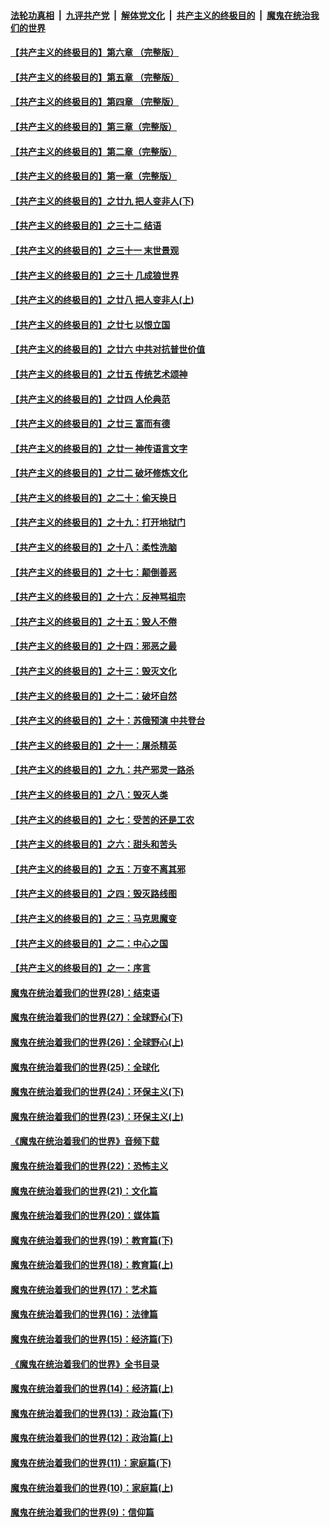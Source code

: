 ####  [法轮功真相](../../../../basic/blob/master/README.md?t=04091530) &nbsp;|&nbsp; [九评共产党](../../../../9ping.md/blob/master/README.md?t=04091530) &nbsp;|&nbsp; [解体党文化](../../../../jtdwh.md/blob/master/README.md?t=04091530)  &nbsp;|&nbsp; [共产主义的终极目的](../../../../gczydzjmd.md/blob/master/README.md?t=04091530) &nbsp;|&nbsp; [魔鬼在统治我们的世界](../../../../mgztzwmdsj.md/blob/master/README.md?t=04091530) 

#### [【共产主义的终极目的】第六章 （完整版）](../pages/nsc422/n11428913.md?t=04091530) 

#### [【共产主义的终极目的】第五章 （完整版）](../pages/nsc422/n11428912.md?t=04091530) 

#### [【共产主义的终极目的】第四章 （完整版）](../pages/nsc422/n11428907.md?t=04091530) 

#### [【共产主义的终极目的】第三章（完整版）](../pages/nsc422/n11428848.md?t=04091530) 

#### [【共产主义的终极目的】第二章（完整版）](../pages/nsc422/n11428831.md?t=04091530) 

#### [【共产主义的终极目的】第一章（完整版）](../pages/nsc422/n11417651.md?t=04091530) 

#### [【共产主义的终极目的】之廿九 把人变非人(下)](../pages/nsc422/n11344140.md?t=04091530) 

#### [【共产主义的终极目的】之三十二 结语](../pages/nsc422/n11360535.md?t=04091530) 

#### [【共产主义的终极目的】之三十一 末世景观](../pages/nsc422/n11351129.md?t=04091530) 

#### [【共产主义的终极目的】之三十 几成狼世界](../pages/nsc422/n11348280.md?t=04091530) 

#### [【共产主义的终极目的】之廿八 把人变非人(上)](../pages/nsc422/n11340492.md?t=04091530) 

#### [【共产主义的终极目的】之廿七 以恨立国](../pages/nsc422/n11336944.md?t=04091530) 

#### [【共产主义的终极目的】之廿六 中共对抗普世价值](../pages/nsc422/n11324785.md?t=04091530) 

#### [【共产主义的终极目的】之廿五 传统艺术颂神](../pages/nsc422/n11296396.md?t=04091530) 

#### [【共产主义的终极目的】之廿四 人伦典范](../pages/nsc422/n11296397.md?t=04091530) 

#### [【共产主义的终极目的】之廿三 富而有德](../pages/nsc422/n11283598.md?t=04091530) 

#### [【共产主义的终极目的】之廿一 神传语言文字](../pages/nsc422/n11263265.md?t=04091530) 

#### [【共产主义的终极目的】之廿二 破坏修炼文化](../pages/nsc422/n11245728.md?t=04091530) 

#### [【共产主义的终极目的】之二十：偷天换日](../pages/nsc422/n11238846.md?t=04091530) 

#### [【共产主义的终极目的】之十九：打开地狱门](../pages/nsc422/n11206376.md?t=04091530) 

#### [【共产主义的终极目的】之十八：柔性洗脑](../pages/nsc422/n11199994.md?t=04091530) 

#### [【共产主义的终极目的】之十七：颠倒善恶](../pages/nsc422/n11179782.md?t=04091530) 

#### [【共产主义的终极目的】之十六：反神骂祖宗](../pages/nsc422/n11166798.md?t=04091530) 

#### [【共产主义的终极目的】之十五：毁人不倦](../pages/nsc422/n11166792.md?t=04091530) 

#### [【共产主义的终极目的】之十四：邪恶之最](../pages/nsc422/n11150249.md?t=04091530) 

#### [【共产主义的终极目的】之十三：毁灭文化](../pages/nsc422/n11135227.md?t=04091530) 

#### [【共产主义的终极目的】之十二：破坏自然](../pages/nsc422/n11135214.md?t=04091530) 

#### [【共产主义的终极目的】之十：苏俄预演 中共登台](../pages/nsc422/n11118424.md?t=04091530) 

#### [【共产主义的终极目的】之十一：屠杀精英](../pages/nsc422/n11118442.md?t=04091530) 

#### [【共产主义的终极目的】之九：共产邪灵一路杀](../pages/nsc422/n11114139.md?t=04091530) 

#### [【共产主义的终极目的】之八：毁灭人类](../pages/nsc422/n11108503.md?t=04091530) 

#### [【共产主义的终极目的】之七：受苦的还是工农](../pages/nsc422/n11101809.md?t=04091530) 

#### [【共产主义的终极目的】之六：甜头和苦头](../pages/nsc422/n11096971.md?t=04091530) 

#### [【共产主义的终极目的】之五：万变不离其邪](../pages/nsc422/n11091285.md?t=04091530) 

#### [【共产主义的终极目的】之四：毁灭路线图](../pages/nsc422/n11086284.md?t=04091530) 

#### [【共产主义的终极目的】之三：马克思魔变](../pages/nsc422/n11061941.md?t=04091530) 

#### [【共产主义的终极目的】之二：中心之国](../pages/nsc422/n11047728.md?t=04091530) 

#### [【共产主义的终极目的】之一：序言](../pages/nsc422/n11086077.md?t=04091530) 

#### [魔鬼在统治着我们的世界(28)：结束语](../pages/nsc422/n10936246.md?t=04091530) 

#### [魔鬼在统治着我们的世界(27)：全球野心(下)](../pages/nsc422/n10928319.md?t=04091530) 

#### [魔鬼在统治着我们的世界(26)：全球野心(上)](../pages/nsc422/n10900318.md?t=04091530) 

#### [魔鬼在统治着我们的世界(25)：全球化](../pages/nsc422/n10788205.md?t=04091530) 

#### [魔鬼在统治着我们的世界(24)：环保主义(下)](../pages/nsc422/n10695307.md?t=04091530) 

#### [魔鬼在统治着我们的世界(23)：环保主义(上)](../pages/nsc422/n10688613.md?t=04091530) 

#### [《魔鬼在统治着我们的世界》音频下载](../pages/nsc422/n10635553.md?t=04091530) 

#### [魔鬼在统治着我们的世界(22)：恐怖主义](../pages/nsc422/n10614727.md?t=04091530) 

#### [魔鬼在统治着我们的世界(21)：文化篇](../pages/nsc422/n10597706.md?t=04091530) 

#### [魔鬼在统治着我们的世界(20)：媒体篇](../pages/nsc422/n10586579.md?t=04091530) 

#### [魔鬼在统治着我们的世界(19)：教育篇(下)](../pages/nsc422/n10564808.md?t=04091530) 

#### [魔鬼在统治着我们的世界(18)：教育篇(上)](../pages/nsc422/n10526970.md?t=04091530) 

#### [魔鬼在统治着我们的世界(17)：艺术篇](../pages/nsc422/n10499093.md?t=04091530) 

#### [魔鬼在统治着我们的世界(16)：法律篇](../pages/nsc422/n10485969.md?t=04091530) 

#### [魔鬼在统治着我们的世界(15)：经济篇(下)](../pages/nsc422/n10469975.md?t=04091530) 

#### [《魔鬼在统治着我们的世界》全书目录](../pages/nsc422/n10464261.md?t=04091530) 

#### [魔鬼在统治着我们的世界(14)：经济篇(上)](../pages/nsc422/n10457370.md?t=04091530) 

#### [魔鬼在统治着我们的世界(13)：政治篇(下)](../pages/nsc422/n10448270.md?t=04091530) 

#### [魔鬼在统治着我们的世界(12)：政治篇(上)](../pages/nsc422/n10444576.md?t=04091530) 

#### [魔鬼在统治着我们的世界(11)：家庭篇(下)](../pages/nsc422/n10440961.md?t=04091530) 

#### [魔鬼在统治着我们的世界(10)：家庭篇(上)](../pages/nsc422/n10435448.md?t=04091530) 

#### [魔鬼在统治着我们的世界(9)：信仰篇](../pages/nsc422/n10432159.md?t=04091530) 


